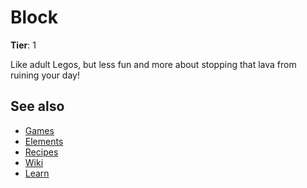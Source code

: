 # Block

**Tier**: 1

Like adult Legos, but less fun and more about stopping that lava from ruining your day!

## See also

* [Games](/wiki/games)
* [Elements](/wiki/elements)
* [Recipes](/wiki/recipes)
* [Wiki](/wiki/index)
* [Learn](/learn/index)